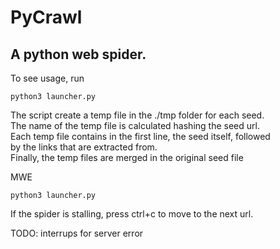 # PyCrawl
## A python web spider.
To see usage, run    
```
python3 launcher.py
```
The script create a temp file  in the ./tmp folder for each seed.   
The name of the temp file is calculated hashing the seed url.   
Each temp file contains in the first line, the seed itself, followed      
by the links that are extracted from.   
Finally, the temp files are merged in the original seed file    

MWE

```
python3 launcher.py
```

If the spider is stalling, press ctrl+c to move to the next url.


TODO: interrups for server error